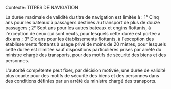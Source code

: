 Contexte: TITRES DE NAVIGATION

La durée maximale de validité du titre de navigation est limitée à : 1° Cinq ans pour les bateaux à passagers destinés au transport de plus de douze passagers ; 2° Sept ans pour les autres bateaux et engins flottants, à l'exception de ceux qui sont neufs, pour lesquels cette durée est portée à dix ans ; 3° Dix ans pour les établissements flottants, à l'exception des établissements flottants à usage privé de moins de 20 mètres, pour lesquels cette durée est illimitée sauf dispositions particulières prises par arrêté du ministre chargé des transports, pour des motifs de sécurité des biens et des personnes.

L'autorité compétente peut fixer, par décision motivée, une durée de validité plus courte pour des motifs de sécurité des biens et des personnes dans des conditions définies par un arrêté du ministre chargé des transports.
